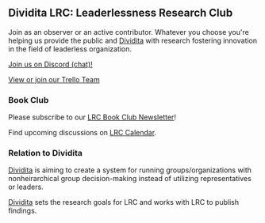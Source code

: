 ## Dividita LRC: Leaderlessness Research Club

Join as an observer or an active contributor. Whatever you choose you're helping us provide the public and [Dividita](http://dividita.org) with research fostering innovation in the field of leaderless organization.

[Join us on Discord (chat)!](https://discord.gg/JxAuPmv)

[View or join our Trello Team](https://trello.com/leaderlessnessresearchclub)

### Book Club

Please subscribe to our [LRC Book Club Newsletter](https://mailchi.mp/0bca862bc6f8/dividita-book-club)!

Find upcoming discussions on [LRC Calendar](https://calendar.google.com/calendar/embed?src=dividita.org_fo7m97cb16ni11h3o5gj6pk2dc%40group.calendar.google.com).

### Relation to Dividita

[Dividita](http://dividita.org) is aiming to create a system for running groups/organizations with nonheirarchical group decision-making instead of utilizing representatives or leaders.

[Dividita](http://dividita.org) sets the research goals for LRC and works with LRC to publish findings.
